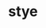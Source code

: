---
category: 4-letters
denotation: null
name: stye
reference_link: https://www.etymonline.com/word/stye
root_language: null
root_name: null
title: stye
type: free
word_sums:
- respelling: stye
  sum: 'Stye + '
---